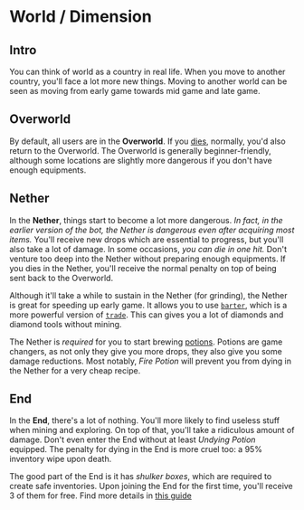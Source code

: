 # World / Dimension

## Intro

You can think of world as a country in real life. When you move to another country, you'll face a lot more new things. Moving to another world can be seen as moving from early game towards mid game and late game.

## Overworld

By default, all users are in the **Overworld**. If you [dies](death.md), normally, you'd also return to the Overworld. The Overworld is generally beginner-friendly, although some locations are slightly more dangerous if you don't have enough equipments.

## Nether

In the **Nether**, things start to become a lot more dangerous. *In fact, in the earlier version of the bot, the Nether is dangerous even after acquiring most items.* You'll receive new drops which are essential to progress, but you'll also take a lot of damage. In some occasions, *you can die in one hit.* Don't venture too deep into the Nether without preparing enough equipments. If you dies in the Nether, you'll receive the normal penalty on top of being sent back to the Overworld.

Although it'll take a while to sustain in the Nether (for grinding), the Nether is great for speeding up early game. It allows you to use [`barter`](trade.md), which is a more powerful version of [`trade`](trade.md). This can gives you a lot of diamonds and diamond tools without mining.

The Nether is *required* for you to start brewing [potions](potions.md). Potions are game changers, as not only they give you more drops, they also give you some damage reductions. Most notably, *Fire Potion* will prevent you from dying in the Nether for a very cheap recipe.

## End

In the **End**, there's a lot of nothing. You'll more likely to find useless stuff when mining and exploring. On top of that, you'll take a ridiculous amount of damage. Don't even enter the End without at least *Undying Potion* equipped. The penalty for dying in the End is more cruel too: a 95% inventory wipe upon death.

The good part of the End is it has *shulker boxes*, which are required to create safe inventories. Upon joining the End for the first time, you'll receive 3 of them for free. Find more details in [this guide](safe_inventory.md)